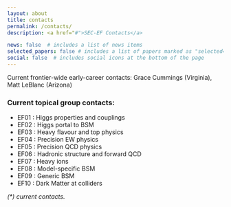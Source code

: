 ```yaml
---
layout: about
title: contacts
permalink: /contacts/
description: <a href="#">SEC-EF Contacts</a>

news: false  # includes a list of news items
selected_papers: false # includes a list of papers marked as "selected={true}"
social: false  # includes social icons at the bottom of the page
---
```


<p>Current frontier-wide early-career contacts: Grace Cummings (Virginia), Matt LeBlanc (Arizona)</p>

<p><h3>Current topical group contacts:</h3>
 <ul>
  	<li>EF01 : Higgs properties and couplings</li>
	<li>EF02 : Higgs portal to BSM</li>
	<li>EF03 : Heavy flavour and top physics</li>
	<li>EF04 : Precision EW physics</li>
	<li>EF05 : Precision QCD physics</li>
	<li>EF06 : Hadronic structure and forward QCD</li>
	<li>EF07 : Heavy ions</li>
	<li>EF08 : Model-specific BSM</li>
	<li>EF09 : Generic BSM</li>
	<li>EF10 : Dark Matter at colliders</li>
 </ul>
 <i>(*) current contacts.</i>
</p>
